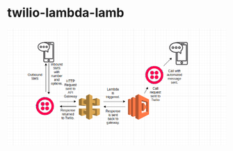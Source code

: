 # twilio-lambda-lamb
![Image of Architecture](https://github.com/johnsriot/twilio-lambda-lamb/blob/master/twilio-lambda-lamb.png)
